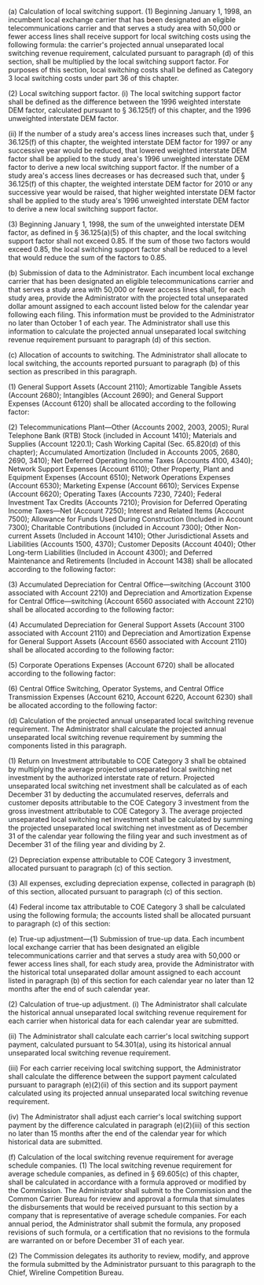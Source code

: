 (a) Calculation of local switching support. (1) Beginning January 1, 1998, an incumbent local exchange carrier that has been designated an eligible telecommunications carrier and that serves a study area with 50,000 or fewer access lines shall receive support for local switching costs using the following formula: the carrier's projected annual unseparated local switching revenue requirement, calculated pursuant to paragraph (d) of this section, shall be multiplied by the local switching support factor. For purposes of this section, local switching costs shall be defined as Category 3 local switching costs under part 36 of this chapter.

(2) Local switching support factor. (i) The local switching support factor shall be defined as the difference between the 1996 weighted interstate DEM factor, calculated pursuant to § 36.125(f) of this chapter, and the 1996 unweighted interstate DEM factor.

(ii) If the number of a study area's access lines increases such that, under § 36.125(f) of this chapter, the weighted interstate DEM factor for 1997 or any successive year would be reduced, that lowered weighted interstate DEM factor shall be applied to the study area's 1996 unweighted interstate DEM factor to derive a new local switching support factor. If the number of a study area's access lines decreases or has decreased such that, under § 36.125(f) of this chapter, the weighted interstate DEM factor for 2010 or any successive year would be raised, that higher weighted interstate DEM factor shall be applied to the study area's 1996 unweighted interstate DEM factor to derive a new local switching support factor.

(3) Beginning January 1, 1998, the sum of the unweighted interstate DEM factor, as defined in § 36.125(a)(5) of this chapter, and the local switching support factor shall not exceed 0.85. If the sum of those two factors would exceed 0.85, the local switching support factor shall be reduced to a level that would reduce the sum of the factors to 0.85.

(b) Submission of data to the Administrator. Each incumbent local exchange carrier that has been designated an eligible telecommunications carrier and that serves a study area with 50,000 or fewer access lines shall, for each study area, provide the Administrator with the projected total unseparated dollar amount assigned to each account listed below for the calendar year following each filing. This information must be provided to the Administrator no later than October 1 of each year. The Administrator shall use this information to calculate the projected annual unseparated local switching revenue requirement pursuant to paragraph (d) of this section.

(c) Allocation of accounts to switching. The Administrator shall allocate to local switching, the accounts reported pursuant to paragraph (b) of this section as prescribed in this paragraph.

(1) General Support Assets (Account 2110); Amortizable Tangible Assets (Account 2680); Intangibles (Account 2690); and General Support Expenses (Account 6120) shall be allocated according to the following factor:
              

(2) Telecommunications Plant—Other (Accounts 2002, 2003, 2005); Rural Telephone Bank (RTB) Stock (included in Account 1410); Materials and Supplies (Account 1220.1); Cash Working Capital (Sec. 65.820(d) of this chapter); Accumulated Amortization (Included in Accounts 2005, 2680, 2690, 3410); Net Deferred Operating Income Taxes (Accounts 4100, 4340); Network Support Expenses (Account 6110); Other Property, Plant and Equipment Expenses (Account 6510); Network Operations Expenses (Account 6530); Marketing Expense (Account 6610); Services Expense (Account 6620); Operating Taxes (Accounts 7230, 7240); Federal Investment Tax Credits (Accounts 7210); Provision for Deferred Operating Income Taxes—Net (Account 7250); Interest and Related Items (Account 7500); Allowance for Funds Used During Construction (Included in Account 7300); Charitable Contributions (included in Account 7300); Other Non-current Assets (Included in Account 1410); Other Jurisdictional Assets and Liabilities (Accounts 1500, 4370); Customer Deposits (Account 4040); Other Long-term Liabilities (Included in Account 4300); and Deferred Maintenance and Retirements (Included in Account 1438) shall be allocated according to the following factor:
              

(3) Accumulated Depreciation for Central Office—switching (Account 3100 associated with Account 2210) and Depreciation and Amortization Expense for Central Office—switching (Account 6560 associated with Account 2210) shall be allocated according to the following factor:
              

(4) Accumulated Depreciation for General Support Assets (Account 3100 associated with Account 2110) and Depreciation and Amortization Expense for General Support Assets (Account 6560 associated with Account 2110) shall be allocated according to the following factor:
              

(5) Corporate Operations Expenses (Account 6720) shall be allocated according to the following factor:
              

(6) Central Office Switching, Operator Systems, and Central Office Transmission Expenses (Account 6210, Account 6220, Account 6230) shall be allocated according to the following factor:
              

(d) Calculation of the projected annual unseparated local switching revenue requirement. The Administrator shall calculate the projected annual unseparated local switching revenue requirement by summing the components listed in this paragraph.

(1) Return on Investment attributable to COE Category 3 shall be obtained by multiplying the average projected unseparated local switching net investment by the authorized interstate rate of return. Projected unseparated local switching net investment shall be calculated as of each December 31 by deducting the accumulated reserves, deferrals and customer deposits attributable to the COE Category 3 investment from the gross investment attributable to COE Category 3. The average projected unseparated local switching net investment shall be calculated by summing the projected unseparated local switching net investment as of December 31 of the calendar year following the filing year and such investment as of December 31 of the filing year and dividing by 2.

(2) Depreciation expense attributable to COE Category 3 investment, allocated pursuant to paragraph (c) of this section.

(3) All expenses, excluding depreciation expense, collected in paragraph (b) of this section, allocated pursuant to paragraph (c) of this section.

(4) Federal income tax attributable to COE Category 3 shall be calculated using the following formula; the accounts listed shall be allocated pursuant to paragraph (c) of this section:
              

(e) True-up adjustment—(1) Submission of true-up data. Each incumbent local exchange carrier that has been designated an eligible telecommunications carrier and that serves a study area with 50,000 or fewer access lines shall, for each study area, provide the Administrator with the historical total unseparated dollar amount assigned to each account listed in paragraph (b) of this section for each calendar year no later than 12 months after the end of such calendar year.

(2) Calculation of true-up adjustment. (i) The Administrator shall calculate the historical annual unseparated local switching revenue requirement for each carrier when historical data for each calendar year are submitted.

(ii) The Administrator shall calculate each carrier's local switching support payment, calculated pursuant to 54.301(a), using its historical annual unseparated local switching revenue requirement.

(iii) For each carrier receiving local switching support, the Administrator shall calculate the difference between the support payment calculated pursuant to paragraph (e)(2)(ii) of this section and its support payment calculated using its projected annual unseparated local switching revenue requirement.

(iv) The Administrator shall adjust each carrier's local switching support payment by the difference calculated in paragraph (e)(2)(iii) of this section no later than 15 months after the end of the calendar year for which historical data are submitted.

(f) Calculation of the local switching revenue requirement for average schedule companies. (1) The local switching revenue requirement for average schedule companies, as defined in § 69.605(c) of this chapter, shall be calculated in accordance with a formula approved or modified by the Commission. The Administrator shall submit to the Commission and the Common Carrier Bureau for review and approval a formula that simulates the disbursements that would be received pursuant to this section by a company that is representative of average schedule companies. For each annual period, the Administrator shall submit the formula, any proposed revisions of such formula, or a certification that no revisions to the formula are warranted on or before December 31 of each year.

(2) The Commission delegates its authority to review, modify, and approve the formula submitted by the Administrator pursuant to this paragraph to the Chief, Wireline Competition Bureau.

